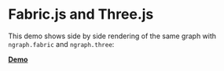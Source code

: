 # Fabric.js and Three.js

This demo shows side by side rendering of the same graph with `ngraph.fabric` and `ngraph.three`:

[**Demo**](http://anvaka.github.io/ngraph/examples/three.js/Side%20by%20side/index.html)
